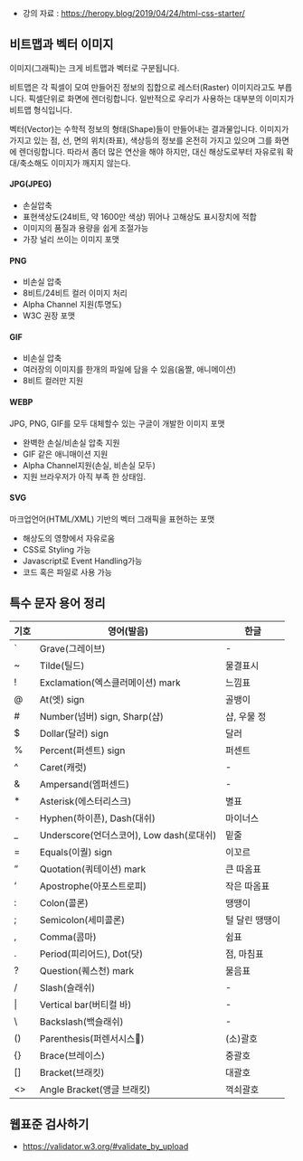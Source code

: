 - 강의 자료 : https://heropy.blog/2019/04/24/html-css-starter/

## 비트맵과 벡터 이미지

이미지(그래픽)는 크게 비트맵과 벡터로 구분됩니다.

비트맵은 각 픽셀이 모여 만들어진 정보의 집합으로 레스터(Raster) 이미지라고도 부릅니다. 픽셀단위로 화면에 렌더링합니다. 일반적으로 우리가 사용하는 대부분의 이미지가 비트맵 형식입니다.

벡터(Vector)는 수학적 정보의 형태(Shape)들이 만들어내는 결과물입니다.
이미지가 가지고 있는 점, 선, 면의 위치(좌표), 색상등의 정보를 온전히 가지고 있으며 그를 화면에 렌더링합니다.
따라서 좀더 많은 연산을 해야 하지만, 대신 해상도로부터 자유로워 확대/축소해도 이미지가 깨지지 않는다. 

#### JPG(JPEG)

- 손실압축
- 표현색상도(24비트, 약 1600만 색상) 뛰어나 고해상도 표시장치에 적합
- 이미지의 품질과 용량을 쉽게 조절가능
- 가장 널리 쓰이는 이미지 포맷

#### PNG

- 비손실 압축
- 8비트/24비트 컬러 이미지 처리
- Alpha Channel 지원(투명도)
- W3C 권장 포맷

#### GIF

- 비손실 압축
- 여러장의 이미지를 한개의 파일에 담을 수 있음(움짤, 애니메이션)
- 8비트 컬러만 지원

#### WEBP

JPG, PNG, GIF를 모두 대체할수 있는 구글이 개발한 이미지 포맷

- 완벽한 손실/비손실 압축 지원
- GIF 같은 애니매이션 지원
- Alpha Channel지원(손실, 비손실 모두)
- 지원 브라우저가 아직 부족 한 상태임.

#### SVG

마크업언어(HTML/XML) 기반의 벡터 그래픽을 표현하는 포맷

- 해상도의 영향에서 자유로움
- CSS로 Styling 가능
- Javascript로 Event Handling가능
- 코드 혹은 파일로 사용 가능

## 특수 문자 용어 정리

| 기호 | 영어(발음)                               | 한글           |
| ---- | ---------------------------------------- | -------------- |
| `    | Grave(그레이브)                          | -              |
| ~    | Tilde(틸드)                              | 물결표시       |
| !    | Exclamation(엑스클러메이션) mark         | 느낌표         |
| @    | At(엣) sign                              | 골뱅이         |
| #    | Number(넘버) sign, Sharp(샵)             | 샵, 우물 정    |
| $    | Dollar(달러) sign                        | 달러           |
| %    | Percent(퍼센트) sign                     | 퍼센트         |
| ^    | Caret(캐럿)                              | -              |
| &    | Ampersand(엠퍼센드)                      | -              |
| *    | Asterisk(에스터리스크)                   | 별표           |
| -    | Hyphen(하이픈), Dash(대쉬)               | 마이너스       |
| _    | Underscore(언더스코어), Low dash(로대쉬) | 밑줄           |
| =    | Equals(이퀄) sign                        | 이꼬르         |
| “    | Quotation(쿼테이션) mark                 | 큰 따옴표      |
| ‘    | Apostrophe(아포스트로피)                 | 작은 따옴표    |
| :    | Colon(콜론)                              | 땡땡이         |
| ;    | Semicolon(세미콜론)                      | 털 달린 땡땡이 |
| ,    | Comma(콤마)                              | 쉼표           |
| .    | Period(피리어드), Dot(닷)                | 점, 마침표     |
| ?    | Question(퀘스천) mark                    | 물음표         |
| /    | Slash(슬래쉬)                            | -              |
| \|   | Vertical bar(버티컬 바)                  | -              |
| \    | Backslash(백슬래쉬)                      | -              |
| ()   | Parenthesis(퍼렌서시스)                  | (소)괄호       |
| {}   | Brace(브레이스)                          | 중괄호         |
| []   | Bracket(브래킷)                          | 대괄호         |
| <>   | Angle Bracket(앵글 브래킷)               | 꺽쇠괄호       |



## 웹표준 검사하기

- https://validator.w3.org/#validate_by_upload



